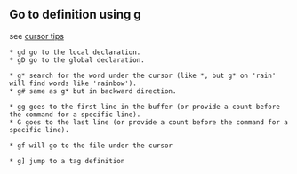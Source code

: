## Go to definition using g

see [cursor tips](http://vim.wikia.com/wiki/Go_to_definition_using_g)

	* gd go to the local declaration.
    * gD go to the global declaration.
    
	* g* search for the word under the cursor (like *, but g* on 'rain' will find words like 'rainbow').
    * g# same as g* but in backward direction.
    
	* gg goes to the first line in the buffer (or provide a count before the command for a specific line).
    * G goes to the last line (or provide a count before the command for a specific line). 

    * gf will go to the file under the cursor
    
	* g] jump to a tag definition 
